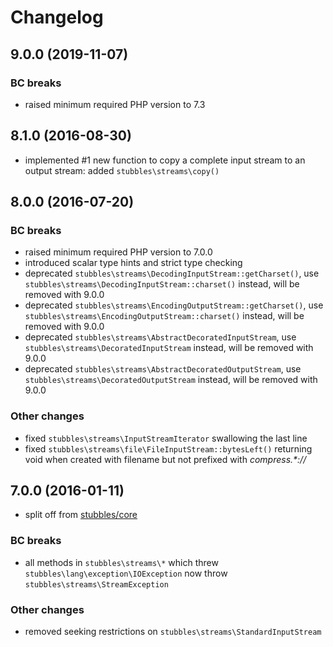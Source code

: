 # Changelog

## 9.0.0 (2019-11-07)

### BC breaks

* raised minimum required PHP version to 7.3

## 8.1.0 (2016-08-30)

* implemented #1 new function to copy a complete input stream to an output stream: added `stubbles\streams\copy()`

## 8.0.0 (2016-07-20)

### BC breaks

* raised minimum required PHP version to 7.0.0
* introduced scalar type hints and strict type checking
* deprecated `stubbles\streams\DecodingInputStream::getCharset()`, use `stubbles\streams\DecodingInputStream::charset()` instead, will be removed with 9.0.0
* deprecated `stubbles\streams\EncodingOutputStream::getCharset()`, use `stubbles\streams\EncodingOutputStream::charset()` instead, will be removed with 9.0.0
* deprecated `stubbles\streams\AbstractDecoratedInputStream`, use `stubbles\streams\DecoratedInputStream` instead, will be removed with 9.0.0
* deprecated `stubbles\streams\AbstractDecoratedOutputStream`, use `stubbles\streams\DecoratedOutputStream` instead, will be removed with 9.0.0

### Other changes

* fixed `stubbles\streams\InputStreamIterator` swallowing the last line
* fixed `stubbles\streams\file\FileInputStream::bytesLeft()` returning void when created with filename but not prefixed with _compress.*://_

## 7.0.0 (2016-01-11)

* split off from [stubbles/core](https://github.com/stubbles/stubbles-core)

### BC breaks

* all methods in `stubbles\streams\*` which threw `stubbles\lang\exception\IOException` now throw `stubbles\streams\StreamException`

### Other changes

* removed seeking restrictions on `stubbles\streams\StandardInputStream`
